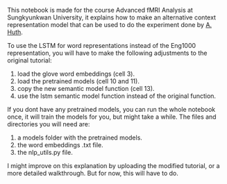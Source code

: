 

This notebook is made for the course Advanced fMRI Analysis at Sungkyunkwan University, it explains how to make an alternative context representation model that can be used to do the experiment done by [A. Huth](https://papers.nips.cc/paper/7897-incorporating-context-into-language-encoding-models-for-fmri). 

To use the LSTM for word representations instead of the Eng1000 representation, you will have to make the following adjustments to the original tutorial:

1. load the glove word embeddings (cell 3).
2. load the pretrained models (cell 10 and 11).
3. copy the new semantic model function (cell 13).
4. use the lstm semantic model function instead of the original function.

If you dont have any pretrained models, you can run the whole notebook once, it will train the models for you, but might take a while. The files and directories you will need are:

1. a models folder with the pretrained models.
2. the word embeddings .txt file.
3. the nlp_utils.py file.

I might improve on this explanation by uploading the modified tutorial, or a more detailed walkthrough. But for now, this will have to do.
